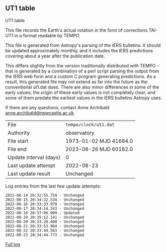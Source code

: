 
## UT1 table

UT1 table

This file records the Earth's actual rotation in the form of
corrections TAI-UT1 in a format readable by TEMPO.

This file is generated from Astropy's parsing of the IERS
bulletins. It should be updated approximately monthly, and it
includes the IERS predictions covering about a year after the
publication date.

This differs slightly from the version traditionally distributed
with TEMPO - that is generated by a combination of a perl script
parsing the output from the IERS web form and a custom C program
generating predictions. As a result, this generated file may not
extend as far into the future as the conventional ut1.dat does.
There are also minor differences in some of the early values; the
origin of these early values is not completely clear, and some of
them predate the earliest values in the IERS bulletins Astropy uses.

If there are any questions, contact Anne Archibald
<anne.archibald@newcastle.ac.uk>.

|     |     |
|:--- |:--- |
| File | `tempo/clock/ut1.dat` |
| Authority | observatory |
| File start | 1973-01-02 MJD 41684.0 |
| File end | 2023-08-26 MJD 60182.0 |
| Update interval (days) | 0 |
| Last update attempt | 2022-08-23 |
| Last update result | Unchanged |

Log entries from the last few update attempts:
```
2022-08-14 20:32:55.759 - Unchanged
2022-08-15 20:34:32.534 - Unchanged
2022-08-16 20:33:33.970 - Unchanged
2022-08-17 20:34:14.343 - Unchanged
2022-08-18 20:37:06.009 - Updated
2022-08-19 20:35:12.141 - Unchanged
2022-08-20 20:33:28.408 - Unchanged
2022-08-21 20:33:53.964 - Unchanged
2022-08-22 20:33:44.563 - Unchanged
2022-08-23 20:34:44.773 - Unchanged
```
[Full log](https://raw.githubusercontent.com/ipta/pulsar-clock-corrections/main/log/tempo/clock/ut1.dat.log)
